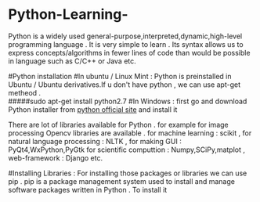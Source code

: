 # Python-Learning-
Python is a widely used general-purpose,interpreted,dynamic,high-level programming language . It is very simple to learn . Its syntax allows us to express concepts/algorithms in fewer lines of code than would be possible in language such as C/C++ or Java etc. 

#Python installation 
#In ubuntu / Linux Mint : 
Python is preinstalled in Ubuntu / Ubuntu derivatives.If u don't have python , we can use apt-get metheod .</br>
#####sudo apt-get install python2.7 
#In Windows  : 
first go and download Python installer from [python official site](https://www.python.org/downloads/windows/) and install it 

There are lot of libraries available for Python . for example for image processing Opencv libraries are available . 
for machine learning : scikit , for natural language processing : NLTK  , for making GUI : PyQt4,WxPython,PyGtk
for scientific computtion : Numpy,SCiPy,matplot , web-framework : Django etc.

#Installing Libraries : 
For installing those packages or libraries we can use pip . pip is a package management system used to install and manage software packages written in Python . 
To install it
